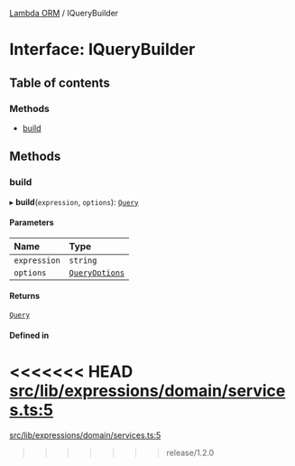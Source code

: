 [Lambda ORM](../README.md) / IQueryBuilder

# Interface: IQueryBuilder

## Table of contents

### Methods

- [build](IQueryBuilder.md#build)

## Methods

### build

▸ **build**(`expression`, `options`): [`Query`](../classes/Query.md)

#### Parameters

| Name | Type |
| :------ | :------ |
| `expression` | `string` |
| `options` | [`QueryOptions`](QueryOptions.md) |

#### Returns

[`Query`](../classes/Query.md)

#### Defined in

<<<<<<< HEAD
[src/lib/expressions/domain/services.ts:5](https://github.com/lambda-orm/lambdaorm/blob/2f28c8f6/src/lib/expressions/domain/services.ts#L5)
=======
[src/lib/expressions/domain/services.ts:5](https://github.com/lambda-orm/lambdaorm/blob/73ae43da/src/lib/expressions/domain/services.ts#L5)
>>>>>>> release/1.2.0

